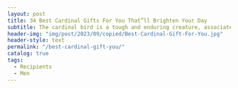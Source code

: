 ```yaml
---
layout: post
title: 34 Best Cardinal Gifts For You That”ll Brighten Your Day
subtitle: The cardinal bird is a tough and enduring creature, associated with passion and strength. Its bright, fiery red feathers represent the boldness and passion this little bird carries, symbolizing the fire of life that burns in our souls. Cardinal is also an animal that represents good relations in the family, sometimes it will be in memory of someone who has passed away.
header-img: "img/post/2023/09/copied/Best-Cardinal-Gift-For-You.jpg"
header-style: text
permalink: "/best-cardinal-gift-you/"
catalog: true
tags:
  - Recipients 
  - Men
---             
```

